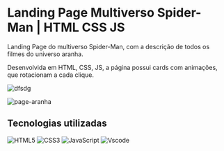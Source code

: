 # Landing Page Multiverso Spider-Man | HTML CSS JS


Landing Page do multiverso Spider-Man, com a descrição de todos os filmes do universo aranha.

Desenvolvida em HTML, CSS, JS, a página possui cards com animações, que rotacionam a cada clique.

![dfsdg](https://github.com/user-attachments/assets/7e1f15e3-b42d-4b67-90d7-0b42788586f2)


![page-aranha](https://github.com/user-attachments/assets/3cbc6397-bde4-422d-900b-147da5458d81)



## Tecnologias utilizadas

![HTML5](https://img.shields.io/badge/HTML5-E34F26?style=for-the-badge&logo=html5&logoColor=white)
![CSS3](https://img.shields.io/badge/CSS3-1572B6?style=for-the-badge&logo=css3&logoColor=white)
![JavaScript](https://img.shields.io/badge/JavaScript-F7DF1E?style=for-the-badge&logo=javascript&logoColor=black)
![Vscode](https://img.shields.io/badge/Vscode-007ACC?style=for-the-badge&logo=visual-studio-code&logoColor=white)

